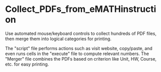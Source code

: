 # Collect_PDFs_from_eMATHinstruction
 Use automated mouse/keyboard controls to collect hundreds of PDF files, then merge them into logical categories for printing.


The "script" file performs actions such as visit website, copy/paste, and even runs cells in the "execute" file to compute relevant numbers.
The "Merger" file combines the PDFs based on criterion like Unit, HW, Course, etc. for easy printing.
